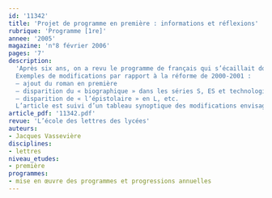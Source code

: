 ```yaml
---
id: '11342'
title: 'Projet de programme en première : informations et réflexions'
rubrique: 'Programme [1re]'
annee: '2005'
magazine: 'n°8 février 2006'
pages: '7'
description: 
  'Après six ans, on a revu le programme de français qui s’écaillait doucement dans le jardin des lettres. À vrai dire, cette révision s’imposait depuis sa publication, qui avait suscité interrogations ou franches critiques, amplifiées par la lecture du document d’accompagnement puis des textes définissant les épreuves anticipées de français : ainsi, l’absence de la poésie en seconde et du roman en première avait été vainement déplorée. À l’usage, les professeurs se sont en outre vite aperçus des défauts d’un programme à la fois lourd et émietté…
  Exemples de modifications par rapport à la réforme de 2000-2001 :
  – ajout du roman en première
  – disparition du « biographique » dans les séries S, ES et technologiques
  – disparition de « l’épistolaire » en L, etc.
  L’article est suivi d’un tableau synoptique des modifications envisagées dans le programme de première.'
article_pdf: '11342.pdf'
revue: 'L’école des lettres des lycées'
auteurs:
- Jacques Vassevière
disciplines:
- lettres
niveau_etudes:
- première
programmes:
- mise en œuvre des programmes et progressions annuelles
---
```


